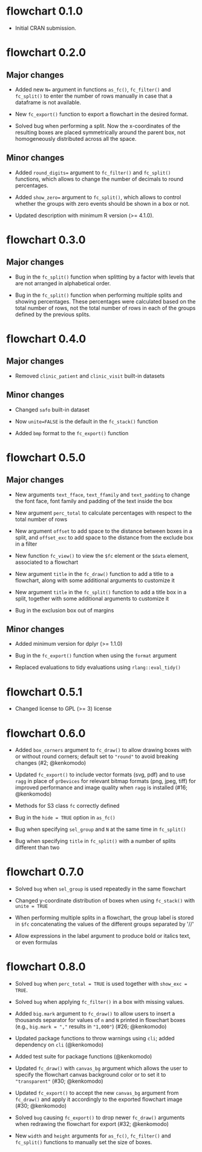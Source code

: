# flowchart 0.1.0

* Initial CRAN submission.

# flowchart 0.2.0

## Major changes

* Added new `N=` argument in functions `as_fc()`, `fc_filter()` and `fc_split()` to enter the number of rows manually in case that a dataframe is not available. 

* New `fc_export()` function to export a flowchart in the desired format.

* Solved bug when performing a split. Now the x-coordinates of the resulting boxes are placed symmetrically around the parent box, not homogeneously distributed across all the space.

## Minor changes

* Added `round_digits=` argument to `fc_filter()` and `fc_split()` functions, which allows to change the number of decimals to round percentages.

* Added `show_zero=` argument to `fc_split()`, which allows to control whether the groups with zero events should be shown in a box or not.

* Updated description with minimum R version (>= 4.1.0).

# flowchart 0.3.0

## Major changes

* Bug in the `fc_split()` function when splitting by a factor with levels that are not arranged in alphabetical order.

* Bug in the `fc_split()` function when performing multiple splits and showing percentages. These percentages were calculated based on the total number of rows, not the total number of rows in each of the groups defined by the previous splits. 

# flowchart 0.4.0

## Major changes

* Removed `clinic_patient` and `clinic_visit` built-in datasets

## Minor changes

* Changed `safo` built-in dataset

* Now `unite=FALSE` is the default in the `fc_stack()` function

* Added `bmp` format to the `fc_export()` function

# flowchart 0.5.0

## Major changes

* New arguments `text_fface`, `text_ffamily` and `text_padding` to change the font face, font family and padding of the text inside the box

* New argument `perc_total` to calculate percentages with respect to the total number of rows

* New argument `offset` to add space to the distance between boxes in a split, and `offset_exc` to add space to the distance from the exclude box in a filter

* New function `fc_view()` to view the `$fc` element or the `$data` element, associated to a flowchart

* New argument `title` in the `fc_draw()` function to add a title to a flowchart, along with some additional arguments to customize it

* New argument `title` in the `fc_split()` function to add a title box in a split, together with some additional arguments to customize it

* Bug in the exclusion box out of margins

## Minor changes

* Added minimum version for dplyr (>= 1.1.0)

* Bug in the `fc_export()` function when using the `format` argument

* Replaced evaluations to tidy evaluations using `rlang::eval_tidy()`

# flowchart 0.5.1

* Changed license to GPL (>= 3) license

# flowchart 0.6.0

* Added `box_corners` argument to `fc_draw()` to allow drawing boxes with or without round corners; default set to `"round"` to avoid breaking changes (#2; @kenkomodo)

* Updated `fc_export()` to include vector formats (svg, pdf) and to use `ragg` in place of `grDevices` for relevant bitmap formats (png, jpeg, tiff) for improved performance and image quality when `ragg` is installed (#16; @kenkomodo)

* Methods for S3 class `fc` correctly defined

* Bug in the `hide = TRUE` option in `as_fc()`

* Bug when specifying `sel_group` and `N` at the same time in `fc_split()`

* Bug when specifying `title` in `fc_split()` with a number of splits different than two

# flowchart 0.7.0

* Solved `bug` when `sel_group` is used repeatedly in the same flowchart

* Changed y-coordinate distribution of boxes when using `fc_stack()` with `unite = TRUE`

* When performing multiple splits in a flowchart, the group label is stored in `$fc` concatenating the values of the different groups separated by '//'

* Allow expressions in the label argument to produce bold or italics text, or even formulas

# flowchart 0.8.0

* Solved `bug` when `perc_total = TRUE` is used together with `show_exc = TRUE`.

* Solved `bug` when applying `fc_filter()` in a box with missing values.

* Added `big.mark` argument to `fc_draw()` to allow users to insert a thousands separator for values of `n` and `N` printed in flowchart boxes (e.g., `big.mark = ","` results in `"1,000"`) (#26; @kenkomodo)

* Updated package functions to throw warnings using `cli`; added dependency on `cli` (@kenkomodo)

* Added test suite for package functions (@kenkomodo)

* Updated `fc_draw()` with `canvas_bg` argument which allows the user to specify the flowchart canvas background color or to set it to `"transparent"` (#30; @kenkomodo)

* Updated `fc_export()` to accept the new `canvas_bg` argument from `fc_draw()` and apply it accordingly to the exported flowchart image (#30; @kenkomodo)

* Solved `bug` causing `fc_export()` to drop newer `fc_draw()` arguments when redrawing the flowchart for export (#32; @kenkomodo)

* New `width` and `height` arguments for `as_fc()`, `fc_filter()` and `fc_split()` functions to manually set the size of boxes.
